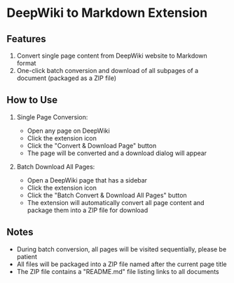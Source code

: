 # DeepWiki to Markdown Extension

## Features

1. Convert single page content from DeepWiki website to Markdown format
2. One-click batch conversion and download of all subpages of a document (packaged as a ZIP file)

## How to Use

1. Single Page Conversion:
   - Open any page on DeepWiki
   - Click the extension icon
   - Click the "Convert & Download Page" button
   - The page will be converted and a download dialog will appear

2. Batch Download All Pages:
   - Open a DeepWiki page that has a sidebar
   - Click the extension icon
   - Click the "Batch Convert & Download All Pages" button
   - The extension will automatically convert all page content and package them into a ZIP file for download

## Notes

- During batch conversion, all pages will be visited sequentially, please be patient
- All files will be packaged into a ZIP file named after the current page title
- The ZIP file contains a "README.md" file listing links to all documents

